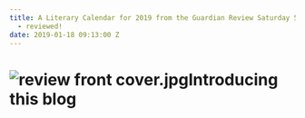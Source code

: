 ```yaml
---
title: A Literary Calendar for 2019 from the Guardian Review Saturday 5 January 2019
  - reviewed!
date: 2019-01-18 09:13:00 Z
---
```


# ![review front cover.jpg](/uploads/review%20front%20cover.jpg)**Introducing this blog**